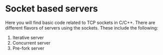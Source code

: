 # Socket based servers
Here you will find basic code related to TCP sockets in C/C++.
There are different flavors of servers using the sockets. These include the following:
1. Iterative server
2. Concurrent server
3. Pre-fork server
